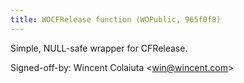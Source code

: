 ```yaml
---
title: WOCFRelease function (WOPublic, 965f0f8)
---
```


Simple, NULL-safe wrapper for CFRelease.

Signed-off-by: Wincent Colaiuta &lt;win@wincent.com&gt;
